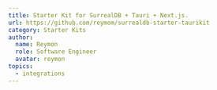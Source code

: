 ```yaml
---
title: Starter Kit for SurrealDB + Tauri + Next.js.
url: https://github.com/reymom/surrealdb-starter-taurikit
category: Starter Kits
author:
  name: Reymon
  role: Software Engineer
  avatar: reymon
topics:
  - integrations
---
```


